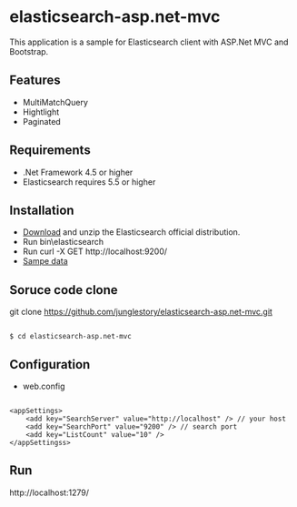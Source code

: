 # elasticsearch-asp.net-mvc
This application is a sample for Elasticsearch client with ASP.Net MVC and Bootstrap.

## Features
* MultiMatchQuery
* Hightlight
* Paginated

## Requirements
* .Net Framework 4.5 or higher
* Elasticsearch requires 5.5 or higher

## Installation
* [Download](https://www.elastic.co/downloads/elasticsearch) and unzip the Elasticsearch official distribution.
* Run bin\elasticsearch
* Run curl -X GET http://localhost:9200/
* [Sampe data](https://github.com/junglestory/scrape_blog_crawler)

## Soruce code clone
git clone https://github.com/junglestory/elasticsearch-asp.net-mvc.git
<pre><code>
$ cd elasticsearch-asp.net-mvc
</code></pre>

## Configuration
* web.config
<pre><code>
&lt;appSettings&gt;
    &lt;add key="SearchServer" value="http://localhost" /&gt; // your host
    &lt;add key="SearchPort" value="9200" /&gt; // search port
    &lt;add key="ListCount" value="10" /&gt; 
&lt;/appSettingss&gt;
</code></pre>

## Run
http://localhost:1279/
